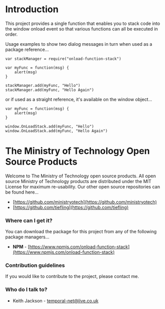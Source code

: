 # Introduction
This project provides a single function that enables you to stack code into the window onload event so that various functions can all be executed in order.

Usage examples to show two dialog messages in turn when used as a package reference...

    var stackManager = require("onload-function-stack")
    
    var myFunc = function(msg) {
        alert(msg)
    }
    
    stackManager.add(myFunc, "Hello")
    stackManager.add(myFunc, "Hello Again")

or if used as a straight reference, it's available on the window object...

    var myFunc = function(msg) {
        alert(msg)
    }
    
    window.OnLoadStack.add(myFunc, "Hello")
    window.OnLoadStack.add(myFunc, "Hello Again")

# The Ministry of Technology Open Source Products
Welcome to The Ministry of Technology open source products. All open source Ministry of Technology products are distributed under the MIT License for maximum re-usability.
Our other open source repositories can be found here...

* [https://github.com/ministryotech](https://github.com/ministryotech)
* [https://github.com/tiefling](https://github.com/tiefling)

### Where can I get it?
You can download the package for this project from any of the following package managers...

- **NPM** - [https://www.npmjs.com/onload-function-stack](https://www.npmjs.com/onload-function-stack)

### Contribution guidelines
If you would like to contribute to the project, please contact me.

### Who do I talk to?
* Keith Jackson - temporal-net@live.co.uk

